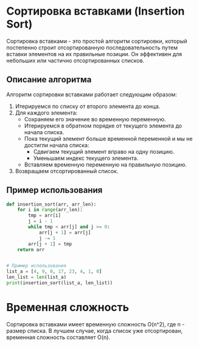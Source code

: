 # Сортировка вставками (Insertion Sort)

Сортировка вставками - это простой алгоритм сортировки, который постепенно строит отсортированную последовательность путем вставки элементов на их правильные позиции. Он эффективен для небольших или частично отсортированных списков.

## Описание алгоритма

Алгоритм сортировки вставками работает следующим образом:

1. Итерируемся по списку от второго элемента до конца.
2. Для каждого элемента:
   - Сохраняем его значение во временную переменную.
   - Итерируемся в обратном порядке от текущего элемента до начала списка.
   - Пока текущий элемент больше временной переменной и мы не достигли начала списка:
     - Сдвигаем текущий элемент вправо на одну позицию.
     - Уменьшаем индекс текущего элемента.
   - Вставляем временную переменную на правильную позицию.
3. Возвращаем отсортированный список.

## Пример использования

```python
def insertion_sort(arr, arr_len):
    for i in range(arr_len):
        tmp = arr[i]
        j = i - 1
        while tmp < arr[j] and j >= 0:
            arr[j + 1] = arr[j]
            j -= 1
        arr[j + 1] = tmp
    return arr


# Пример использования
list_a = [4, 9, 0, 17, 23, 4, 1, 0]
len_list = len(list_a)
print(insertion_sort(list_a, len_list))
```

# Временная сложность
Сортировка вставками имеет временную сложность O(n^2), где n - размер списка. В лучшем случае, когда список уже отсортирован, временная сложность составляет O(n).